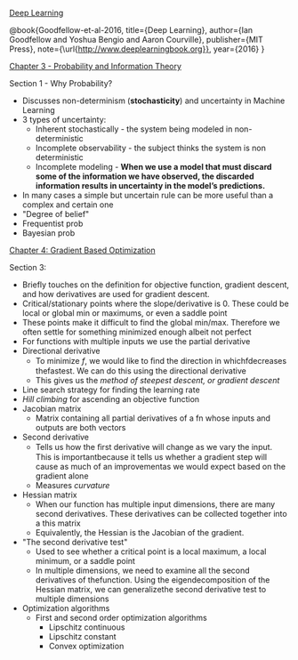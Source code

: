 [Deep Learning](https://www.deeplearningbook.org)

@book{Goodfellow-et-al-2016,
    title={Deep Learning},
    author={Ian Goodfellow and Yoshua Bengio and Aaron Courville},
    publisher={MIT Press},
    note={\url{http://www.deeplearningbook.org}},
    year={2016}
}

[Chapter 3 - Probability and Information Theory](https://www.deeplearningbook.org/contents/prob.html)

Section 1 - Why Probability?
- Discusses non-determinism (**stochasticity**) and uncertainty in Machine Learning
- 3 types of uncertainty:
    - Inherent stochastically - the system being modeled in non-deterministic
    - Incomplete observability - the subject thinks the system is non deterministic
    - Incomplete modeling - **When we use a model that must discard some of the information we have observed, the discarded information results in uncertainty in the model’s predictions.**
- In many cases a simple but uncertain rule can be more useful than a complex and certain one
- "Degree of belief"
- Frequentist prob
- Bayesian prob

[Chapter 4: Gradient Based Optimization](https://www.deeplearningbook.org/contents/numerical.html)

Section 3:
- Briefly touches on the definition for objective function, gradient descent, and how derivatives are used for gradient descent.
- Critical/stationary points where the slope/derivative is 0. These could be local or global min or maximums, or even a saddle point
- These points make it difficult to find the global min/max. Therefore we often settle for something minimized enough albeit not perfect
- For functions with multiple inputs we use the partial derivative
- Directional derivative
    - To minimize *f*, we would like to ﬁnd the direction in whichfdecreases thefastest. We can do this using the directional derivative
    - This gives us the *method of steepest descent, or gradient descent*
- Line search strategy for finding the learning rate
- *Hill climbing* for ascending an objective function
- Jacobian matrix
    - Matrix containing all partial derivatives of a fn whose inputs and outputs are both vectors
- Second derivative
    - Tells us how the ﬁrst derivative will change as we vary the input. This is importantbecause it tells us whether a gradient step will cause as much of an improvementas we would expect based on the gradient alone
    - Measures *curvature*
- Hessian matrix
    - When our function has multiple input dimensions, there are many second derivatives. These derivatives can be collected together into a this matrix
    - Equivalently, the Hessian is the Jacobian of the gradient.
- "The second derivative test"
    - Used to see whether a critical point is a local maximum, a local minimum, or a saddle point
    - In multiple dimensions, we need to examine all the second derivatives of thefunction. Using the eigendecomposition of the Hessian matrix, we can generalizethe second derivative test to multiple dimensions
- Optimization algorithms
    - First and second order optimization algorithms
        - Lipschitz continuous
        - Lipschitz constant
        - Convex optimization